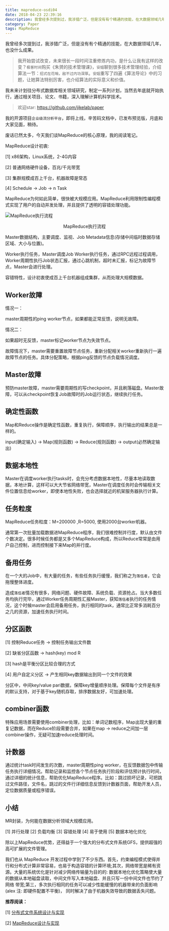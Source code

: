 ```yaml
---
title: mapreduce-osdi04
date: 2018-04-23 22:39:16
description: 我曾经多次提到过，我涉猎广泛，但是没有有个精通的技能，在大数据领域几年，也没什么成果。
category: Paper
tags: MapReduce
---
```


我曾经多次提到过，我涉猎广泛，但是没有有个精通的技能，在大数据领域几年，也没什么成果。

> 我开始尝试改变，未来很长一段时间注重修炼内功，是什么让我有这样的改变？`极客时间`购买《朱赟的技术管理课》，`安姐`聊到很多技术管理经验，介绍算法一节：`招式在花哨，敌不过内功深厚`。`安姐`重写了四遍《算法导论》中的习题，让她算法特别厉害，也介绍算法的实际意义和价值。

我未来计划往分布式数据库相关领域研究，制定一系列计划，当然去年底就开始执行，通过相关项目、论文、书籍，深入理解计算机科学技术。

> 欢迎star:  https://github.com/jikelab/paper

我的开源项目`企业级流分析平台`，即将上线，辛苦码文档中，已发布预览版，月底和大家见面，稍待。

废话已然太多，今天我们谈MapReduce的核心原理，我的阅读笔记。

MapReduce设计初衷:

[1] x86架构，Linux系统，2-4G内容

[2] 普通网络硬件设备，百兆/千兆带宽

[3] 集群规模成百上千台，机器故障是常态

[4] Schedule -> Job -> n Task

MapReduce为何如此简单，很快被大规模应用。MapReduce利用限制性编程模式实现了用户的自动并发处理，并且提供了透明的容错处理功能。

![MapReduce执行流程](https://github.com/jikelab/paper/raw/master/research/img/mapreduce_overview.png)
<center>MapReduce执行流程</center>

Master数据结构，主要调度、监视、Job Metadata信息(存储中间临时数据存储区域、大小与位置)。

Worker执行任务，Master调度Job Worker执行任务，通过RPC远程过程调用，Worker周期性执行Job状态汇报，通过心跳机制，超时未汇报，标记为故障节点，Master会进行处理。

容错特性，设计初衷使成百上千台机器组成集群，从而处理大规模数据。

## Worker故障

情况一：

master周期性的ping worker节点，如果都能正常反馈，说明无故障。

情况二：

如果超时无反馈，master标记worker节点为失效节点。

故障情况下，master需要重置故障节点任务，重新分配相关worker重新执行一遍故障节点的任务。具体分配策略，根据ping反馈的节点负载情况调度。

## Master故障

预防master故障，master需要周期性的写checkpoint，并且刷落磁盘。Master故障，可以从checkpoint恢复Job故障时的Job运行状态，继续执行任务。

## 确定性函数

Map和Reduce操作是确定性函数，重复执行，保障顺序，执行输出的结果总是一样的。

input(确定输入) -> Map(规则函数) -> Reduce(规则函数) -> output(必然确定输出)

## 数据本地性

Master在调度worker执行tasks时，会充分考虑数据本地性，尽量本地读取数据，本地计算，这样可以大大节省网络带宽，Master在调度任务时会传输相关文件位置信息给worker，即使本地性失败，也会选择就近的机架服务器执行计算。

## 任务粒度

MapReduce任务粒度：M=200000 ,R=5000, 使用2000台worker机器。

通常第一次批量加载数据进MapReduce程序，我们很难控制并行度，默认由文件个数决定。很多时候任务都是又多个MapReduce构成，所以Reduce常常是由用户自己控制，进而控制接下来Map的并行度。

## 备用任务

在一个大的Job中，有大量的任务，有些任务执行缓慢，我们称之为`落伍者`，它会拖慢整体进度。

造成`落伍者`情况有很多，网络问题、硬件故障、系统负载、资源抢占。当大多数任务均执行完毕，通过Worker任务周期性汇报Master，获知`落伍者`执行的任务情况，这个时候master会启用备用任务，执行相同的task，通常比正常多消耗百分之几的资源，加速任务执行时间。

## 分区函数

[1] 控制Reduce任务 -> 控制任务输出文件数

[2] 缺省分区函数 -> hash(key) mod R

[3] hash是平衡分区比较合理的方式

[4] 用户自定义分区 -> 产生相同key数据输出到同一个文件的效果

分区中，中间key/value pari数据，保障key增量顺序处理。保障每个文件是有序的默认支持，对于基于key随机存取，排序数据友好，可加速处理。

## combiner函数

特殊应用场景需要使用combiner处理，比如：单词记数程序，Map出现大量的重复记数据，而在Reduce阶段需要合并，如果在map -> reduce之间加一层combiner操作，无疑可加速reduce处理时间。

## 计数器

通过统计task时间发生的次数，master周期性ping worker，在反馈数据包中传输任务执行详细情况。帮助记录和监控各个节点任务执行阶段和评估预计执行时间，通过详细的统计信息，帮助优化MapReduce程序。比如：跳过损坏记录，可把跳过文件路径，文件名，跳过的文件行详细信息反馈到计数器页面，帮助开发人员，定位数据质量或程序错误。

## 小结

MR封装，为何能在数据分析领域大规模应用。

[1] 并行处理 [2] 负载均衡 [3] 容错处理 [4] 易于使用 [5] 数据本地化优化

除以上MapReduce优势，还得益于一个强大的分布式文件系统GFS，提供超强的高可扩展的文件管理。

我们也从 MapReduce 开发过程中学到了不少东西。首先，约束编程模式使得并行和分布式计算非常容易，也易于构造容错的计算环境;其次，网络带宽是稀有资源。大量的系统优化是针对减少网络传输量为目的的: 数据本地化优化策略使大量的数据从本地磁盘读取，中间文件写入本地磁盘、并且只写一份中间文件也节约了网络 带宽;第三，多次执行相同的任务可以减少性能缓慢的机器带来的负面影响(alex 注: 即硬件配置不平衡)， 同时解决了由于机器失效导致的数据丢失问题。

**推荐阅读：**

[1] [分布式文件系统设计与实现](http://itweet.cn/blog/2018/04/20/distributed-file-system-design)

[2] [MapReduce设计与实现](http://itweet.cn/blog/2018/04/23/mapreduce-osdi04)

